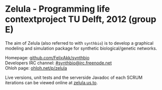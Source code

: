 # Zelula - Programming life contextproject TU Delft, 2012 (group E)

The aim of Zelula (also referred to with `synthbio`) is to develop a graphical modeling and simulation package for synthetic biological/genetic networks.

Homepage: [github.com/FelixAkk/synthbio](https://github.com/FelixAkk/synthbio/wiki) <br />
Developers IRC channel: [#synthbio@irc.freenode.net](irc://#synthbio@irc.freenode.net) <br />
Ohloh page: [ohloh.net/p/zelula](http://www.ohloh.net/p/zelula) <br />

Live versions, unit tests and the serverside Javadoc of each SCRUM iterations can be viewed online at [zelula.us.to](http://zelula.us.to/).
